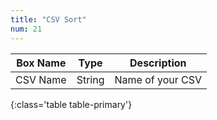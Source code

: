 ```yaml
---
title: "CSV Sort"
num: 21
---
```


| Box Name | Type | Description | 
|-------|--------|--------
|CSV Name|String|Name of your CSV
{:class='table table-primary'}










